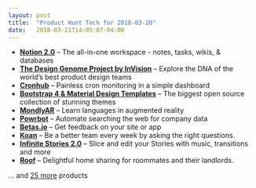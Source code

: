 ```yaml
---
layout: post
title:  "Product Hunt Tech for 2018-03-20"
date:   2018-03-21T14:05:07-04:00
---
```


* **[Notion 2.0](https://www.producthunt.com/posts/notion-2-0?utm_campaign=producthunt-api&utm_medium=api&utm_source=Application%3A+Daily+Digest+RSS+%28ID%3A+3202%29)** – The all-in-one workspace - notes, tasks, wikis, & databases
* **[The Design Genome Project by InVision](https://www.producthunt.com/posts/the-design-genome-project-by-invision?utm_campaign=producthunt-api&utm_medium=api&utm_source=Application%3A+Daily+Digest+RSS+%28ID%3A+3202%29)** – Explore the DNA of the world’s best product design teams
* **[Cronhub](https://www.producthunt.com/posts/cronhub?utm_campaign=producthunt-api&utm_medium=api&utm_source=Application%3A+Daily+Digest+RSS+%28ID%3A+3202%29)** – Painless cron monitoring in a simple dashboard
* **[Bootstrap 4 & Material Design Templates](https://www.producthunt.com/posts/bootstrap-4-material-design-templates?utm_campaign=producthunt-api&utm_medium=api&utm_source=Application%3A+Daily+Digest+RSS+%28ID%3A+3202%29)** – The biggest open source collection of stunning themes
* **[MondlyAR](https://www.producthunt.com/posts/mondlyar?utm_campaign=producthunt-api&utm_medium=api&utm_source=Application%3A+Daily+Digest+RSS+%28ID%3A+3202%29)** – Learn languages in augmented reality
* **[Powrbot](https://www.producthunt.com/posts/powrbot?utm_campaign=producthunt-api&utm_medium=api&utm_source=Application%3A+Daily+Digest+RSS+%28ID%3A+3202%29)** – Automate searching the web for company data
* **[Betas.io](https://www.producthunt.com/posts/betas-io?utm_campaign=producthunt-api&utm_medium=api&utm_source=Application%3A+Daily+Digest+RSS+%28ID%3A+3202%29)** – Get feedback on your site or app
* **[Koan](https://www.producthunt.com/posts/koan?utm_campaign=producthunt-api&utm_medium=api&utm_source=Application%3A+Daily+Digest+RSS+%28ID%3A+3202%29)** – Be a better team every week by asking the right questions.
* **[Infinite Stories 2.0](https://www.producthunt.com/posts/infinite-stories-2-0?utm_campaign=producthunt-api&utm_medium=api&utm_source=Application%3A+Daily+Digest+RSS+%28ID%3A+3202%29)** – Slice and edit your Stories with music, transitions and more
* **[Roof](https://www.producthunt.com/posts/roof?utm_campaign=producthunt-api&utm_medium=api&utm_source=Application%3A+Daily+Digest+RSS+%28ID%3A+3202%29)** – Delightful home sharing for roommates and their landlords.

… and [25 more](https://www.producthunt.com/tech) products